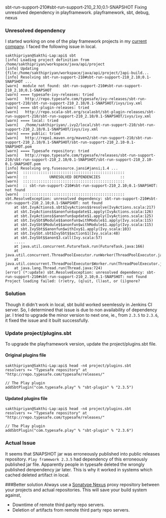 sbt-run-support-210#sbt-run-support-210_2.10;0.1-SNAPSHOT
Fixing unresolved dependency in playframework.
playframework, sbt, debug, nexus

### Unresolved dependency 

I started working on one of the play framework projects in my [current company](http://crayondata.com). I faced the following issue in local.

	sakthipriyan@Sakthi-Lap:api$ sbt
	[info] Loading project definition from /home/sakthipriyan/workspace/java/api/project
	[info] Updating {file:/home/sakthipriyan/workspace/java/api/project/}api-build...
	[info] Resolving sbt-run-support-210#sbt-run-support-210_2.10;0.1-SNAPSHOT ...
	[warn] 	module not found: sbt-run-support-210#sbt-run-support-210_2.10;0.1-SNAPSHOT
	[warn] ==== typesafe-ivy-releases: tried
	[warn]   http://repo.typesafe.com/typesafe/ivy-releases/sbt-run-support-210/sbt-run-support-210_2.10/0.1-SNAPSHOT/ivys/ivy.xml
	[warn] ==== sbt-plugin-releases: tried
	[warn]   http://repo.scala-sbt.org/scalasbt/sbt-plugin-releases/sbt-run-support-210/sbt-run-support-210_2.10/0.1-SNAPSHOT/ivys/ivy.xml
	[warn] ==== local: tried
	[warn]   /home/sakthipriyan/.ivy2/local/sbt-run-support-210/sbt-run-support-210_2.10/0.1-SNAPSHOT/ivys/ivy.xml
	[warn] ==== public: tried
	[warn]   http://repo1.maven.org/maven2/sbt-run-support-210/sbt-run-support-210_2.10/0.1-SNAPSHOT/sbt-run-support-210_2.10-0.1-SNAPSHOT.pom
	[warn] ==== Typesafe repository: tried
	[warn]   http://repo.typesafe.com/typesafe/releases/sbt-run-support-210/sbt-run-support-210_2.10/0.1-SNAPSHOT/sbt-run-support-210_2.10-0.1-SNAPSHOT.pom
	[info] Resolving org.fusesource.jansi#jansi;1.4 ...
	[warn] 	::::::::::::::::::::::::::::::::::::::::::::::
	[warn] 	::          UNRESOLVED DEPENDENCIES         ::
	[warn] 	::::::::::::::::::::::::::::::::::::::::::::::
	[warn] 	:: sbt-run-support-210#sbt-run-support-210_2.10;0.1-SNAPSHOT: not found
	[warn] 	::::::::::::::::::::::::::::::::::::::::::::::
	sbt.ResolveException: unresolved dependency: sbt-run-support-210#sbt-run-support-210_2.10;0.1-SNAPSHOT: not found
		at sbt.IvyActions$.sbt$IvyActions$$resolve(IvyActions.scala:217)
		at sbt.IvyActions$$anonfun$update$1.apply(IvyActions.scala:126)
		at sbt.IvyActions$$anonfun$update$1.apply(IvyActions.scala:125)
		at sbt.IvySbt$Module$$anonfun$withModule$1.apply(Ivy.scala:115)
		at sbt.IvySbt$Module$$anonfun$withModule$1.apply(Ivy.scala:115)
		at sbt.IvySbt$$anonfun$withIvy$1.apply(Ivy.scala:103)
		at sbt.IvySbt.sbt$IvySbt$$action$1(Ivy.scala:48)
		at sbt.IvySbt$$anon$3.call(Ivy.scala:57)
		.....
		at java.util.concurrent.FutureTask.run(FutureTask.java:166)
		at java.util.concurrent.ThreadPoolExecutor.runWorker(ThreadPoolExecutor.java:1145)
		at java.util.concurrent.ThreadPoolExecutor$Worker.run(ThreadPoolExecutor.java:615)
		at java.lang.Thread.run(Thread.java:724)
	[error] (*:update) sbt.ResolveException: unresolved dependency: sbt-run-support-210#sbt-run-support-210_2.10;0.1-SNAPSHOT: not found
	Project loading failed: (r)etry, (q)uit, (l)ast, or (i)gnore?

### Solution
Though it didn't work in local, sbt build worked seemlessly in Jenkins CI server.
So, I determined that issue is due to non availability of dependency jar.
I tried to upgrade the minor version to next one, ie., from ```2.3.5``` to ```2.3.6```, it fixed the issue and it built successfully.

### Update project/plugins.sbt
To upgrade the playframework version, update the project/plugins.sbt file.

#### Original plugins file

	sakthipriyan@Sakthi-Lap:api$ head -n4 project/plugins.sbt 
	resolvers += "Typesafe repository" at "http://repo.typesafe.com/typesafe/releases/"

	// The Play plugin
	addSbtPlugin("com.typesafe.play" % "sbt-plugin" % "2.3.5")

#### Updated plugins file

	sakthipriyan@Sakthi-Lap:api$ head -n4 project/plugins.sbt
	resolvers += "Typesafe repository" at "http://repo.typesafe.com/typesafe/releases/"

	// The Play plugin
	addSbtPlugin("com.typesafe.play" % "sbt-plugin" % "2.3.6")

### Actual Issue
It seems that SNAPSHOT jar was erroneously published into public releases repository. 
```Play framework 2.3.5``` had dependency of this erroneously published jar file.
Apparently people in typesafe deleted the wrongly published denpendency jar later.
This is why it worked in systems which cached deleted artifact in local.

###Better solution
Always use a [Sonatype Nexus](http://www.sonatype.org/nexus/) proxy repository between your projects and actual repositories.
This will save your build system against,

* Downtime of remote third party repo servers.
* Deletion of artifacts from remote third party repo servers.

